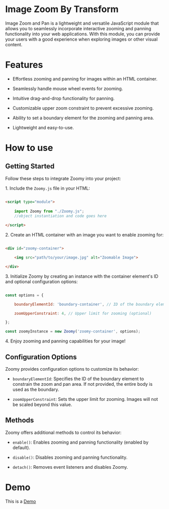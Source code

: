 # Image Zoom By Transform

Image Zoom and Pan is a lightweight and versatile JavaScript module that allows you to seamlessly incorporate interactive zooming and panning functionality into your web applications.
With this module, you can provide your users with a good experience when exploring images or other visual content.

# Features

- Effortless zooming and panning for images within an HTML container.

- Seamlessly handle mouse wheel events for zooming.

- Intuitive drag-and-drop functionality for panning.

- Customizable upper zoom constraint to prevent excessive zooming.

- Ability to set a boundary element for the zooming and panning area.

- Lightweight and easy-to-use.

# How to use

## Getting Started

Follow these steps to integrate Zoomy into your project:

1\. Include the `Zoomy.js` file in your HTML:

```html

<script type="module">
    
    import Zoomy from "./Zoomy.js";
	//object instantiation and code goes here
	
</script>

```

2\. Create an HTML container with an image you want to enable zooming for:

```html

<div id="zoomy-container">

    <img src="path/to/your/image.jpg" alt="Zoomable Image">

</div>

```

3\. Initialize Zoomy by creating an instance with the container element's ID and optional configuration options:

```javascript

const options = {

    boundaryElementId: 'boundary-container', // ID of the boundary element (optional)

    zoomUpperConstraint: 4, // Upper limit for zooming (optional)

};

const zoomyInstance = new Zoomy('zoomy-container', options);

```

4\. Enjoy zooming and panning capabilities for your image!

## Configuration Options

Zoomy provides configuration options to customize its behavior:

- `boundaryElementId`: Specifies the ID of the boundary element to constrain the zoom and pan area. If not provided, the entire body is used as the boundary.

- `zoomUpperConstraint`: Sets the upper limit for zooming. Images will not be scaled beyond this value.

## Methods

Zoomy offers additional methods to control its behavior:

- `enable()`: Enables zooming and panning functionality (enabled by default).

- `disable()`: Disables zooming and panning functionality.

- `detach()`: Removes event listeners and disables Zoomy.

# Demo

This is a [Demo](https://gitloaf.com/jsdcdn/pmad01/image-zoom-by-transform/main/demo.html)
